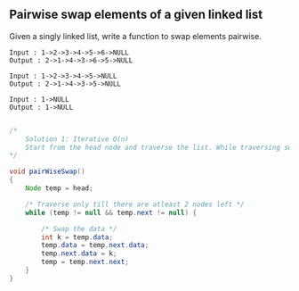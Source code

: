 ## Pairwise swap elements of a given linked list

Given a singly linked list, write a function to swap elements pairwise.

```
Input : 1->2->3->4->5->6->NULL
Output : 2->1->4->3->6->5->NULL

Input : 1->2->3->4->5->NULL
Output : 2->1->4->3->5->NULL

Input : 1->NULL
Output : 1->NULL
```

```Java

/*
    Solution 1: Iterative O(n)
    Start from the head node and traverse the list. While traversing swap data of each node with its next node’s data.
*/

void pairWiseSwap() 
{ 
    Node temp = head; 

    /* Traverse only till there are atleast 2 nodes left */
    while (temp != null && temp.next != null) { 

        /* Swap the data */
        int k = temp.data; 
        temp.data = temp.next.data; 
        temp.next.data = k; 
        temp = temp.next.next; 
    } 
} 
```
